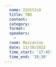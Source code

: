 ```yaml
---
  name: 22d1t2s9
  title: TBD
  content:
  category: 
  format: 
  speakers: 
    - 
  room: Mezzanine
  date: 13/10/2022
  time_start: '17:45'
  time_end: '18:30'
---
```


